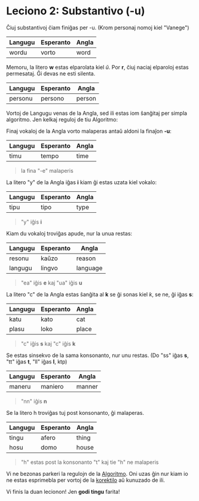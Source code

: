 # Leciono 2: Substantivo (-u)

Ĉiuj substantivoj ĉiam finiĝas per -u. (Krom personaj nomoj kiel "Vanege")

| Langugu | Esperanto | Angla |
|---------|-----------|-------|
| wordu   | vorto     | word  |

Memoru, la litero **w** estas elparolata kiel *ŭ*. Por **r**, ĉiuj naciaj
elparoloj estas permesataj. Ĝi devas ne esti silenta.

| Langugu | Esperanto | Angla  |
|---------|-----------|--------|
| personu | persono   | person |

Vortoj de Langugu venas de la Angla, sed ili estas iom ŝanĝitaj per simpla
algoritmo. Jen kelkaj reguloj de tiu Algoritmo:

Finaj vokaloj de la Angla vorto malaperas antaŭ aldoni la finaĵon **-u**:

| Langugu | Esperanto | Angla |
|---------|-----------|-------|
| timu    | tempo     | time  |

> la fina "-e" malaperis

La litero "y" de la Angla iĝas **i** kiam ĝi estas uzata kiel vokalo:

| Langugu | Esperanto | Angla |
|---------|-----------|-------|
| tipu    | tipo      | type  |

> "y" iĝis **i**

Kiam du vokaloj troviĝas apude, nur la unua restas:

| Langugu | Esperanto | Angla    |
|---------|-----------|----------|
| resonu  | kaŭzo     | reason   |
| langugu | lingvo    | language |

>"ea" iĝis **e** kaj "ua" iĝis **u**

La litero "c" de la Angla estas ŝanĝita al **k** se ĝi sonas kiel *k*, se ne, ĝi
iĝas **s**:

| Langugu | Esperanto | Angla |
|---------|-----------|-------|
| katu    | kato      | cat   |
| plasu   | loko      | place |

>"c" iĝis **s** kaj "c" iĝis **k**

Se estas sinsekvo de la sama konsonanto, nur unu restas. (Do "ss" iĝas **s**,
"tt" iĝas **t**, "ll" iĝas **l**, ktp)

| Langugu | Esperanto | Angla  |
|---------|-----------|--------|
| maneru  | maniero   | manner |

>"nn" iĝis **n**

Se la litero h troviĝas tuj post konsonanto, ĝi malaperas.

| Langugu | Esperanto | Angla |
|---------|-----------|-------|
|tingu| afero|thing|
|hosu| domo|house|

>"h" estas post la konsonanto "t" kaj tie "h" ne malaperis

Vi ne bezonas parkeri la regulojn de la [Algoritmo](/Gramatiko/Algoritmu). Oni
uzas ĝin nur kiam io ne estas esprimebla per vortoj de la
[korektilo](https://vanege.github.io/langugi-korekteru/) aŭ kunuzado de ili.

Vi finis la duan lecionon! Jen **godi tingu** farita!

